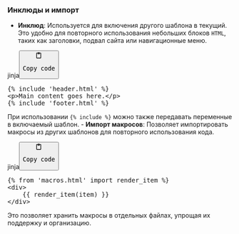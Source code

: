 <h3>Инклюды и импорт</h3>
<!--{% raw %}-->
<ul>
<li><strong>Инклюд</strong>: Используется для включения другого шаблона в текущий.
Это удобно для повторного использования небольших блоков <code>HTML</code>,
таких как заголовки, подвал сайта или навигационные меню.</li>
</ul>
<div class="code-element"><div class="lang-line"><text>jinja</text><button class="copy-button" onclick="copyCode(this)"><svg aria-hidden="true" xmlns="http://www.w3.org/2000/svg" width="16" height="16" fill="none" viewBox="0 0 24 24"><path stroke="currentColor" stroke-linecap="round" stroke-linejoin="round" stroke-width="2" d="M15 4h3a1 1 0 0 1 1 1v15a1 1 0 0 1-1 1H6a1 1 0 0 1-1-1V5a1 1 0 0 1 1-1h3m0 3h6m-5-4v4h4V3h-4Z"/></svg><pre>Copy code</pre></button></div><div class="code"><div class="highlight"><pre><span></span><span class="cp">{%</span> <span class="k">include</span> <span class="s1">&#39;header.html&#39;</span> <span class="cp">%}</span>
<span class="x">&lt;p&gt;Main content goes here.&lt;/p&gt;</span>
<span class="cp">{%</span> <span class="k">include</span> <span class="s1">&#39;footer.html&#39;</span> <span class="cp">%}</span>
</pre></div></div></div>
<p>При использовании <code>{% include %}</code> можно также передавать переменные в включаемый шаблон.
  - <strong>Импорт макросов</strong>: Позволяет импортировать макросы из других шаблонов для повторного использования кода.</p>
<div class="code-element"><div class="lang-line"><text>jinja</text><button class="copy-button" onclick="copyCode(this)"><svg aria-hidden="true" xmlns="http://www.w3.org/2000/svg" width="16" height="16" fill="none" viewBox="0 0 24 24"><path stroke="currentColor" stroke-linecap="round" stroke-linejoin="round" stroke-width="2" d="M15 4h3a1 1 0 0 1 1 1v15a1 1 0 0 1-1 1H6a1 1 0 0 1-1-1V5a1 1 0 0 1 1-1h3m0 3h6m-5-4v4h4V3h-4Z"/></svg><pre>Copy code</pre></button></div><div class="code"><div class="highlight"><pre><span></span><span class="cp">{%</span> <span class="k">from</span> <span class="s1">&#39;macros.html&#39;</span> <span class="k">import</span> <span class="nv">render_item</span> <span class="cp">%}</span>
<span class="x">&lt;div&gt;</span>
<span class="x">    </span><span class="cp">{{</span> <span class="nv">render_item</span><span class="o">(</span><span class="nv">item</span><span class="o">)</span> <span class="cp">}}</span>
<span class="x">&lt;/div&gt;</span>
</pre></div></div></div>
<p>Это позволяет хранить макросы в отдельных файлах, упрощая их поддержку и организацию.</p>
<!--{% endraw %}-->